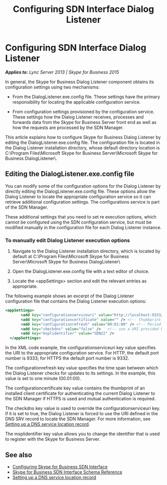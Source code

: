 ﻿---
title: Configuring SDN Interface Dialog Listener
description: Describes how to configure SDN Interface Dialog Listener and outlines how to edit the DialogListener.exe.config file.
TOCTitle: Configuring SDN Interface Dialog Listener
ms:assetid: e66f9787-ab6b-4a77-8895-0ae39a3a5ee1
ms:mtpsurl: https://msdn.microsoft.com/library/Dn785209(v=office.16)
ms:contentKeyID: 65258673
ms.date: 02/27/2017
mtps_version: v=office.16
dev_langs:
- xml
---

# Configuring SDN Interface Dialog Listener


_**Applies to:** Lync Server 2013 | Skype for Business 2015_

In general, the Skype for Business Dialog Listener component obtains its configuration settings using two mechanisms:

  - From the DialogListener.exe.config file. These settings have the primary responsibility for locating the applicable configuration service.

  - From configuration settings provisioned by the configuration service. These settings how the Dialog Listener receives, processes and forwards data from the Skype for Business Server front end as well as how the requests are processed by the SDN Manager.

This article explains how to configure Skype for Business Dialog Listener by editing the DialogListener.exe.config file. The configuration file is located in the Dialog Listener installation directory, whose default directory location is C:\\Program Files\\Microsoft Skype for Business Server\\Microsoft Skype for Business DialogListener\\.

## Editing the DialogListener.exe.config file

You can modify some of the configuration options for the Dialog Listener by directly editing the DialogListener.exe.config file. These options allow the Dialog Listener to locate the appropriate configuration service so it can retrieve additional configuration settings. The configurations service is part of the SDN Manager.

These additional settings that you need to set re execution options, which cannot be configured using the SDN configuration service, but must be modified manually in the configuration file for each Dialog Listener instance.

### To manually edit Dialog Listener execution options

1.  Navigate to the Dialog Listener installation directory, which is located by default at C:\\Program Files\\Microsoft Skype for Business Server\\Microsoft Skype for Business DialogListener\\

2.  Open the DialogListener.exe.config file with a text editor of choice.

3.  Locate the \<appSettings\> section and edit the relevant entries as appropriate.

The following example shows an excerpt of the Dialog Listener configuration file that contains the Dialog Listener execution options:

```xml
<appSettings>
       <add key="configurationserviceuri" value="http://localhost:9333/Settings" />
       <add key="configurationcertificate" value="" /> <!-- thumbprint of a client certificate to use to authenticate the DL with the SM -->
       <add key="configurationrefresh" value="00:01:00" /> <!-- Period for refreshing the settings from the configuration service -->
       <add key="checkdns" value="false" />   <!-- use a URI provided by the DNS SRV record for locating the configuration service -->
       <add key="msplidentifier" value="SDN22" />
  </appSettings>
```

In the XML code example, the configurationserviceuri key value specifies the URI to the appropriate configuration service. For HTTP, the default port number is 9333; for HTTPS the default port number is 9332.

The configurationrefresh key value specifies the time span between which the Dialog Listener checks for updates to its settings. In the example, this value is set to one minute (00.01:00).

The configurationcertificate key value contains the thumbprint of an installed client certificate for authenticating the current Dialog Listener to the SDN Manager if HTTPS is used and mutual authentication is required.

The checkdns key value is used to override the configurationserviceuri key. If it is set to true, the Dialog Listener is forced to use the URI defined in the DNS SRV record to locate the SDN Manager. For more information, see [Setting up a DNS service location record](setting-up-a-dns-service-location-record.md).

The msplidentifier key value allows you to change the identifier that is used to register with the Skype for Business Server.

## See also

- [Configuring Skype for Business SDN Interface](configuring-skype-for-business-sdn-interface.md)
- [Skype for Business SDN Interface Schema Reference](skype-for-business-sdn-interface-schema-reference.md)
- [Setting up a DNS service location record](setting-up-a-dns-service-location-record.md)

